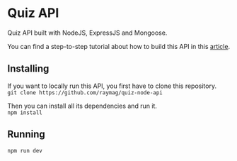 # Quiz API
Quiz API built with NodeJS, ExpressJS and Mongoose.  
 
You can find a step-to-step tutorial about how to build this API in this [article](https://dev.to/raymag/build-a-quiz-rest-api-with-nodejs-2p64).

## Installing
If you want to locally run this API, you first have to clone this repository.  
`git clone https://github.com/raymag/quiz-node-api`  

Then you can install all its dependencies and run it.  
`npm install`  

## Running  
`npm run dev`   
